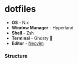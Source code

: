 # dotfiles
* **OS** - Nix
* **Window Manager** - Hyperland
* **Shell** - Zsh
* **Terminal** - Ghosty 👻
* **Editor** - [Neovim](https://github.com/dabeycorn/nvim)

### Structure

